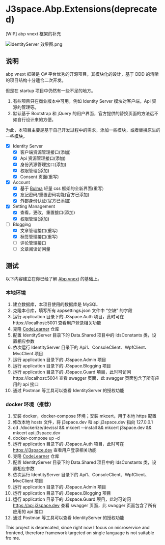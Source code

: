 # J3space.Abp.Extensions(deprecated)

[WIP] abp vnext 框架的补充

![IdentityServer 效果图.png](./images/login_page.png)

## 说明

abp vnext 框架是 C# 平台优秀的开源项目，其模块化的设计，基于 DDD 的清晰的项目结构十分适合二次开发。

但是在 startup 项目中仍然有一些不足的地方。

1. 有些项目只在商业版本中可用，例如 Identity Server 模块对客户端，Api 资源的管理等。
2. 默认基于 Bootstrap 和 jQuery 的用户界面，官方提供的替换页面的方法远不如自行设计来的方便。

为此，本项目主要是基于自己开发过程中的需求，添加一些模块，或者替换原生的一些模块。

- [x] Identity Server
  - [x] 客户端资源管理接口(添加)
  - [x] Api 资源管理接口(添加)
  - [x] 身份资源管理接口(添加)
  - [x] 权限管理(添加)
  - [x] Consent 页面(重写)
- [x] Account
  - [x] 基于 [Bulma](https://bulma.io/) 轻量 css 框架的全新界面(重写)
  - [x] 忘记密码/重置密码功能(官方已添加)
  - [x] 外部身份认证(官方已添加)
- [x] Setting Management
  - [x] 查看，更改，重置接口(添加)
  - [x] 权限管理(添加)
- [ ] Blogging
  - [x] 文章管理接口(重写)
  - [x] 标签管理接口(重写)
  - [ ] 评论管理接口
  - [ ] 文章阅读访问量

## 测试

以下内容建立在你已经了解 [Abp vnext](https://docs.abp.io/en/abp/latest) 的基础上。

### 本地环境

1. 建立数据库，本项目使用的数据库是 MySQL
2. 克隆本仓库，填写所有 appsettings.json 文件中 “空缺” 的字段
3. 运行 application 目录下的 J3space.Auth 项目，此时可在 https://localhost:5001 查看用户登录相关功能
4. 克隆 [CodeLearner](https://github.com/taujiong/CodeLearner) 仓库
5. 配置 IdentityServer 目录下的 Data.Shared 项目中的 IdsConstants 类，设置相应参数
6. 依次运行 IdentityServer 目录下的 Api1、ConsoleClient、WpfClient、MvcClient 项目
7. 运行 application 目录下的 J3space.Admin 项目
8. 运行 application 目录下的 J3space.Blogging 项目
9. 运行 application 目录下的 J3space.Guard 项目，此时可访问 https://localhost:5004 查看 swagger 页面，此 swagger 页面包含了所有应用的 api 接口
10. 通过 Postman 等工具可以查看 IdentityServer 的授权功能

### docker 环境（推荐）

1. 安装 docker，docker-compose 环境；安装 mkcert，用于本地 https 配置
2. 修改本地 hosts 文件，将 j3space.dev 和 api.j3space.dev 指向 127.0.0.1
3. cd ./dockerize/dev/ssl && mkcert --install && mkcert j3space.dev && mkcert api.j3space.dev
4. docker-compose up -d
5. 运行 application 目录下的 J3space.Auth 项目，此时可在 https://j3space.dev 查看用户登录相关功能
6. 克隆 [CodeLearner](https://github.com/taujiong/CodeLearner) 仓库
7. 配置 IdentityServer 目录下的 Data.Shared 项目中的 IdsConstants 类，设置相应参数
8. 依次运行 IdentityServer 目录下的 Api1、ConsoleClient、WpfClient、MvcClient 项目
9. 运行 application 目录下的 J3space.Admin 项目
10. 运行 application 目录下的 J3space.Blogging 项目
11. 运行 application 目录下的 J3space.Guard 项目，此时可访问 https://api.j3space.dev 查看 swagger 页面，此 swagger 页面包含了所有应用的 api 接口
12. 通过 Postman 等工具可以查看 IdentityServer 的授权功能

This project is deprecated, since right now I focus on microservice and frontend, therefore framework targeted on single language is not suitable fro me.
